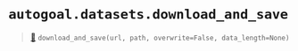 # `autogoal.datasets.download_and_save`

> [📝](https://github.com/autogoal/autogoal/blob/master/autogoal/datasets/__init__.py#L58)
> `download_and_save(url, path, overwrite=False, data_length=None)`

